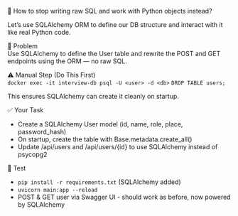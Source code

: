 💭 How to stop writing raw SQL and work with Python objects instead?  

Let’s use SQLAlchemy ORM to define our DB structure and interact with it like real Python code.  

🎯 Problem  
Use SQLAlchemy to define the User table and rewrite the POST and GET endpoints using the ORM — no raw SQL.

⚠️ Manual Step (Do This First)  
  `docker exec -it interview-db psql -U <user> -d <db>`
  `DROP TABLE users;`  

This ensures SQLAlchemy can create it cleanly on startup.  

✅ Your Task  
- Create a SQLAlchemy User model (id, name, role, place, password_hash)
- On startup, create the table with Base.metadata.create_all()
- Update /api/users and /api/users/{id} to use SQLAlchemy instead of psycopg2


🧪 Test  
- `pip install -r requirements.txt`  (SQLAlchemy added)
- `uvicorn main:app --reload`
- POST & GET user via Swagger UI - should work as before, now powered by SQLAlchemy